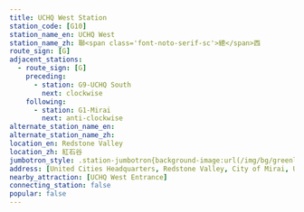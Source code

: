 ```yaml
---
title: UCHQ West Station
station_code: [G10]
station_name_en: UCHQ West
station_name_zh: 聯<span class='font-noto-serif-sc'>總</span>西
route_sign: [G]
adjacent_stations:
  - route_sign: [G]
    preceding:
      - station: G9-UCHQ South
        next: clockwise
    following:
      - station: G1-Mirai
        next: anti-clockwise
alternate_station_name_en: 
alternate_station_name_zh: 
location_en: Redstone Valley
location_zh: 紅石谷
jumbotron_style: .station-jumbotron{background-image:url(/img/bg/greenline.png);background-repeat:no-repeat;background-size:100% 10px;background-position:0 130px}
address: [United Cities Headquarters, Redstone Valley, City of Mirai, United Cities]
nearby_attraction: [UCHQ West Entrance]
connecting_station: false
popular: false
---
```


